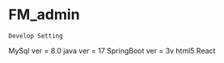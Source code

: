 # FM_admin

	Develop Setting

 MySql
   ver = 8.0
 java
   ver = 17
 SpringBoot
  ver = 3v
 html5
 React
 
